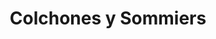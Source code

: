 ---
title: "Colchones y Sommiers"
url: /ciudad-autonoma-de-buenos-aires/colchones-y-sommiers/
shop: Betten
---